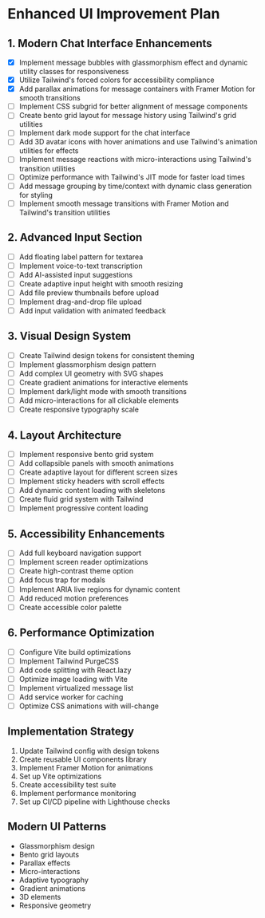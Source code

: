 # Enhanced UI Improvement Plan

## 1. Modern Chat Interface Enhancements

- [x] Implement message bubbles with glassmorphism effect and dynamic utility classes for responsiveness
- [x] Utilize Tailwind's forced colors for accessibility compliance
- [x] Add parallax animations for message containers with Framer Motion for smooth transitions
- [ ] Implement CSS subgrid for better alignment of message components
- [ ] Create bento grid layout for message history using Tailwind's grid utilities
- [ ] Implement dark mode support for the chat interface
- [ ] Add 3D avatar icons with hover animations and use Tailwind's animation utilities for effects
- [ ] Implement message reactions with micro-interactions using Tailwind's transition utilities
- [ ] Optimize performance with Tailwind's JIT mode for faster load times
- [ ] Add message grouping by time/context with dynamic class generation for styling
- [ ] Implement smooth message transitions with Framer Motion and Tailwind's transition utilities

## 2. Advanced Input Section

- [ ] Add floating label pattern for textarea
- [ ] Implement voice-to-text transcription
- [ ] Add AI-assisted input suggestions
- [ ] Create adaptive input height with smooth resizing
- [ ] Add file preview thumbnails before upload
- [ ] Implement drag-and-drop file upload
- [ ] Add input validation with animated feedback

## 3. Visual Design System

- [ ] Create Tailwind design tokens for consistent theming
- [ ] Implement glassmorphism design pattern
- [ ] Add complex UI geometry with SVG shapes
- [ ] Create gradient animations for interactive elements
- [ ] Implement dark/light mode with smooth transitions
- [ ] Add micro-interactions for all clickable elements
- [ ] Create responsive typography scale

## 4. Layout Architecture

- [ ] Implement responsive bento grid system
- [ ] Add collapsible panels with smooth animations
- [ ] Create adaptive layout for different screen sizes
- [ ] Implement sticky headers with scroll effects
- [ ] Add dynamic content loading with skeletons
- [ ] Create fluid grid system with Tailwind
- [ ] Implement progressive content loading

## 5. Accessibility Enhancements

- [ ] Add full keyboard navigation support
- [ ] Implement screen reader optimizations
- [ ] Create high-contrast theme option
- [ ] Add focus trap for modals
- [ ] Implement ARIA live regions for dynamic content
- [ ] Add reduced motion preferences
- [ ] Create accessible color palette

## 6. Performance Optimization

- [ ] Configure Vite build optimizations
- [ ] Implement Tailwind PurgeCSS
- [ ] Add code splitting with React.lazy
- [ ] Optimize image loading with Vite
- [ ] Implement virtualized message list
- [ ] Add service worker for caching
- [ ] Optimize CSS animations with will-change

## Implementation Strategy

1. Update Tailwind config with design tokens
2. Create reusable UI components library
3. Implement Framer Motion for animations
4. Set up Vite optimizations
5. Create accessibility test suite
6. Implement performance monitoring
7. Set up CI/CD pipeline with Lighthouse checks

## Modern UI Patterns

- Glassmorphism design
- Bento grid layouts
- Parallax effects
- Micro-interactions
- Adaptive typography
- Gradient animations
- 3D elements
- Responsive geometry
